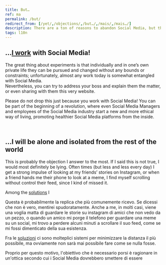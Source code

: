 ```yaml
---
title: But…
ref: ma
permalink: /but/
redirect_from: [/yet/,/objections/,/but…/,/mais/,/mais…/]
description: There are a ton of reasons to abandon Social Media, but there are a lot of arguably equally valuable ones not to do so. Here I will go through the main ones and show how nuch they are not completely valid.
tags: l10n
---
```

## …<u>I work</u> with Social Media!

The great thing about experiments is that individually and in one’s own private life they can be pursued and changed without any bounds or constraints; unfortunately, almost any work today is somewhat entangled with Social Media.  
Nevertheless, you can try to address your boss and explain them the matter, or even sharing with them this very website.

Please do not drop this just because you work with Social Media! You can be part of the beginning of a revolution, where even Social Media Managers and employees of the Social Media industry start a new and more ethical way of living, promoting healthier Social Media platforms from the inside.

<br>

## …I will be alone and isolated from the rest of the world

This is probably the objection I answer to the most. If I said this is not true, I would most definitely be lying. Often times (but less and less every day) I get a strong impulse of looking at my friends’ stories on Instagram, or when a friend hands me their phone to look at a meme, I find myself scrolling without control their feed, since I kind of missed it.

Among the [solutions](/solutions "Alternatives and Solutions") I 

Questa è probabilmente la replica che più comunemente ricevo. Se dicessi che non è vero, mentirei spudoratamente. Anche a me, in molti casi, viene una voglia matta di guardare le storie su instagram di amici che non vedo da un pezzo, o quando un amico mi porge il telefono per guardare una meme su un social, mi trovo a perdere alcuni minuti a scrollare il suo feed, come se mi fossi dimenticato della sua esistenza.

Fra le [soluzioni](/soluzioni) ci sono molteplici sistemi per minimizzare la distanza il più possibile, ma ovviamente non sarà mai possibile fare come se nulla fosse.

Proprio per questo motivo, l'obiettivo che è necessario porsi è ragionare in un'ottica secondo cui i Social Media dovrebbero smettere di essere
